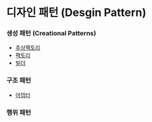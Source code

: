 # 디자인 패턴 (Desgin Pattern)

### 생성 패턴 (Creational Patterns)
- [추상팩토리](https://github.com/myungsworld/designPattern/tree/main/abstractFacotry)
- [팩토리](https://github.com/myungsworld/designPattern/tree/main/factoryMethod)
- [빌더](https://github.com/myungsworld/designPattern/tree/main/builder)
### 구조 패턴
- [어뎁터](https://github.com/myungsworld/designPattern/tree/main/adapter)

### 행위 패턴
